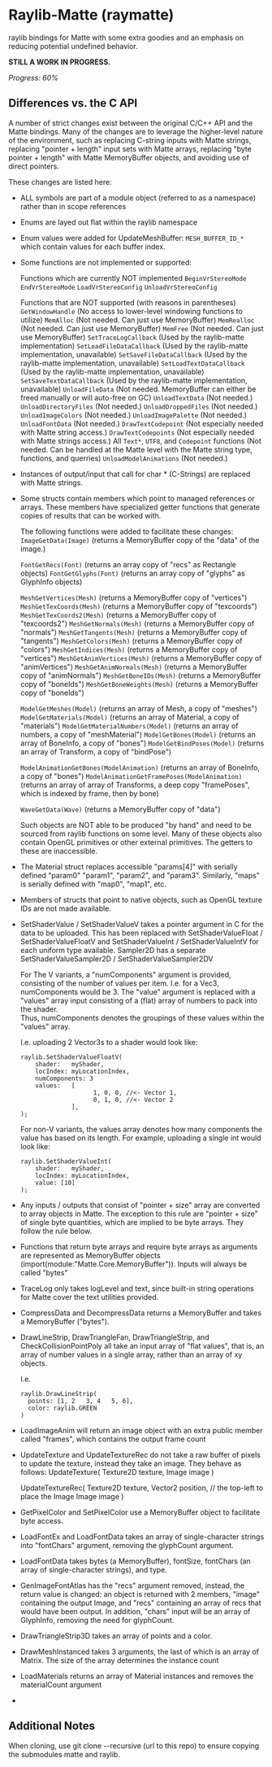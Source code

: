 # Raylib-Matte (raymatte)
raylib bindings for Matte with some extra goodies and an emphasis 
on reducing potential undefined behavior.


**STILL A WORK IN PROGRESS.**

*Progress: 60%*


## Differences vs. the C API

A number of strict changes exist between the original C/C++ API 
and the Matte bindings. Many of the changes are to leverage
the higher-level nature of the environment, such as replacing 
C-string inputs with Matte strings, replacing "pointer + length" input 
sets with Matte arrays, replacing "byte pointer + length" with 
Matte MemoryBuffer objects, and avoiding use of direct pointers.

These changes are listed here:


- ALL symbols are part of a module object (referred to as a namespace) 
  rather than in scope references
  
- Enums are layed out flat within the raylib namespace

- Enum values were added for UpdateMeshBuffer: `MESH_BUFFER_ID_*`
  which contain values for each buffer index.

- Some functions are not implemented or supported:

     Functions which are currently NOT implemented
          `BeginVrStereoMode`
          `EndVrStereoMode`
          `LoadVrStereoConfig`
          `UnloadVrStereoConfig`

     Functions that are NOT supported (with reasons in parentheses)
          `GetWindowHandle` (No access to lower-level windowing functions to utilize)
          `MemAlloc` (Not needed. Can just use MemoryBuffer)
          `MemRealloc` (Not needed. Can just use MemoryBuffer)
          `MemFree` (Not needed. Can just use MemoryBuffer)
          `SetTraceLogCallback` (Used by the raylib-matte implementation)
          `SetLoadFileDataCallback` (Used by the raylib-matte implementation, unavailable)
          `SetSaveFileDataCallback` (Used by the raylib-matte implementation, unavailable)
          `SetLoadTextDataCallback` (Used by the raylib-matte implementation, unavailable)
          `SetSaveTextDataCallback` (Used by the raylib-matte implementation, unavailable)
          `UnloadFileData` (Not needed. MemoryBuffer can either be freed manually or will auto-free on GC)
          `UnloadTextData` (Not needed.)
          `UnloadDirectoryFiles` (Not needed.)
          `UnloadDroppedFiles` (Not needed.)
          `UnloadImageColors` (Not needed.)
          `UnloadImagePalette` (Not needed.)
          `UnloadFontData` (Not needed.)
          `DrawTextCodepoint` (Not especially needed with Matte string access.)
          `DrawTextCodepoints` (Not especially needed with Matte strings access.)
          All `Text*`, `UTF8`, and `Codepoint` functions (Not needed. Can be handled at the Matte level with the Matte string type, functions, and querries)
          `UnloadModelAnimations` (Not needed.)
        
- Instances of output/input that call for char * (C-Strings) are replaced 
  with Matte strings.            
          
- Some structs contain members which point to managed references 
  or arrays. These members have specialized getter functions that generate 
  copies of results that can be worked with.
  
  The following functions were added to facilitate these changes:
    `ImageGetData(Image)` (returns a MemoryBuffer copy of the "data" of the image.)

    `FontGetRecs(Font)` (returns an array copy of "recs" as Rectangle objects)
    `FontGetGlyphs(Font)` (returns an array copy of "glyphs" as GlyphInfo objects)

    `MeshGetVertices(Mesh)` (returns a MemoryBuffer copy of "vertices")
    `MeshGetTexCoords(Mesh)` (returns a MemoryBuffer copy of "texcoords")
    `MeshGetTexCoords2(Mesh)` (returns a MemoryBuffer copy of "texcoords2")
    `MeshGetNormals(Mesh)` (returns a MemoryBuffer copy of "normals")
    `MeshGetTangents(Mesh)` (returns a MemoryBuffer copy of "tangents")
    `MeshGetColors(Mesh)` (returns a MemoryBuffer copy of "colors")
    `MeshGetIndices(Mesh)` (returns a MemoryBuffer copy of "vertices")
    `MeshGetAnimVertices(Mesh)` (returns a MemoryBuffer copy of "animVertices")
    `MeshGetAnimNormals(Mesh)` (returns a MemoryBuffer copy of "animNormals")
    `MeshGetBoneIDs(Mesh)` (returns a MemoryBuffer copy of "boneIds")
    `MeshGetBoneWeights(Mesh)` (returns a MemoryBuffer copy of "boneIds")

    `ModelGetMeshes(Model)` (returns an array of Mesh, a copy of "meshes")
    `ModelGetMaterials(Model)` (returns an array of Material, a copy of "materials")
    `ModelGetMaterialNumbers(Model)` (returns an array of numbers, a copy of "meshMaterial")
    `ModelGetBones(Model)` (returns an array of BoneInfo, a copy of "bones")
    `ModelGetBindPoses(Model)` (returns an array of Transform, a copy of "bindPose")
    
    `ModelAnimationGetBones(ModelAnimation)` (returns an array of BoneInfo, a copy of "bones")
    `ModelAnimationGetFramePoses(ModelAnimation)` (returns an array of array of Transforms, a deep copy "framePoses", which is indexed by frame, then by bone)
    
    
    `WaveGetData(Wave)` (returns a MemoryBuffer copy of "data")



  Such objects are NOT able to be produced "by hand" and need to be 
  sourced from raylib functions on some level. Many of these objects 
  also contain OpenGL primitives or other external primitives. The getters 
  to these are inaccessible.

- The Material struct replaces accessible "params[4]" with serially defined 
  "param0" "param1", "param2", and "param3". Similarly, "maps" is serially
  defined with "map0", "map1", etc.
  
- Members of structs that point to native objects, such as OpenGL 
  texture IDs are not made available.

- SetShaderValue / SetShaderValueV takes a pointer argument in 
  C for the data to be uploaded. This has been replaced with 
  SetShaderValueFloat / SetShaderValueFloatV and 
  SetShaderValueInt / SetShaderValueIntV for each uniform 
  type available. Sampler2D has a separate 
  SetShaderValueSampler2D / SetShaderValueSampler2DV
  
  
  For The V variants, a "numComponents" 
  argument is provided, consisting of the number of values per 
  item. I.e. for a Vec3, numComponents would be 3. 
  The "value" argument is replaced with a "values" array input 
  consisting of a (flat) array of numbers to pack into the shader.             
  Thus, numComponents denotes the groupings of these values within the "values"
  array.

  I.e. uploading 2 Vector3s to a shader would look like:
    
    ```
    raylib.SetShaderValueFloatV(
        shader:   myShader,
        locIndex: myLocationIndex,
        numComponents: 3
        values:   [
                        1, 0, 0, //<- Vector 1,
                        0, 1, 0, //<- Vector 2
                  ],
    );
    ```
    
    
  For non-V variants, the values array denotes how many components 
  the value has based on its length. For example, uploading a 
  single int would look like:

    ```
    raylib.SetShaderValueInt(
        shader:   myShader,
        locIndex: myLocationIndex,
        value: [10]
    );
    ```

- Any inputs / outputs that consist of "pointer + size" array are 
  converted to array objects in Matte. The exception to this rule are "pointer + size" 
  of single byte quantities, which are implied to be byte arrays. They follow 
  the rule below.

- Functions that return byte arrays and require byte arrays 
  as arguments are represented as MemoryBuffer objects 
  (import(module:"Matte.Core.MemoryBuffer")). Inputs will always 
  be called "bytes"
  

  
- TraceLog only takes logLevel and text, since built-in string 
  operations for Matte cover the text utilities provided.

- CompressData and DecompressData returns a MemoryBuffer and takes a MemoryBuffer ("bytes").

- DrawLineStrip, DrawTriangleFan, DrawTriangleStrip, and CheckCollisionPointPoly all take an input array of "flat values", that is, an array of 
  number values in a single array, rather than an array of xy objects.
  
  I.e.
  ```
  raylib.DrawLineStrip(
    points: [1, 2   3, 4   5, 6],
    color: raylib.GREEN
  )
  ```
  
- LoadImageAnim will return an image object with an extra public member called "frames",
  which contains the output frame count
  
- UpdateTexture and UpdateTextureRec do not take a raw buffer of pixels to 
  update the texture, instead they take an image. They behave as follows:
    UpdateTexture(
        Texture2D texture,
        Image image
    )

    UpdateTextureRec(
        Texture2D texture,
        Vector2 position, // the top-left to place the Image
        Image image
    )
- GetPixelColor and SetPixelColor use a MemoryBuffer object to 
  facilitate byte access.
  
- LoadFontEx and LoadFontData takes an array of single-character strings into "fontChars" argument,
  removing the glyphCount argument.
  
- LoadFontData takes bytes (a MemoryBuffer), fontSize, fontChars (an array of single-character strings), and type.
   
- GenImageFontAtlas has the "recs" argument removed, instead, the return value is changed: an object is returned with 2 members, 
  "image" containing the output Image, and "recs" containing an array of recs that would have been output.
  In addition, "chars" input will be an array of GlyphInfo, removing the need for glyphCount.
  
- DrawTriangleStrip3D takes an array of points and a color.
  
- DrawMeshInstanced takes 3 arguments, the last of which is an array of Matrix.
  The size of the array determines the instance count
  
- LoadMaterials returns an array of Material instances and removes the 
  materialCount argument

- 
  
## Additional Notes

When cloning, use git clone --recursive (url to this repo) to ensure copying the submodules matte and raylib.
